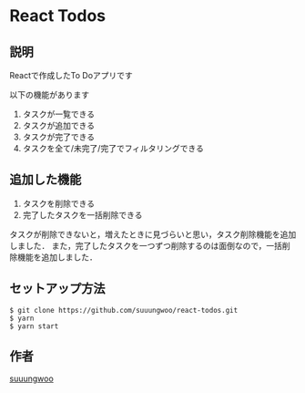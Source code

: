 React Todos
====
## 説明
Reactで作成したTo Doアプリです

以下の機能があります
1. タスクが一覧できる
2. タスクが追加できる
3. タスクが完了できる
4. タスクを全て/未完了/完了でフィルタリングできる

## 追加した機能
1. タスクを削除できる
2. 完了したタスクを一括削除できる

タスクが削除できないと，増えたときに見づらいと思い，タスク削除機能を追加しました．
また，完了したタスクを一つずつ削除するのは面倒なので，一括削除機能を追加しました．

## セットアップ方法

```
$ git clone https://github.com/suuungwoo/react-todos.git
$ yarn
$ yarn start
```

## 作者

[suuungwoo](https://github.com/suuungwoo)
